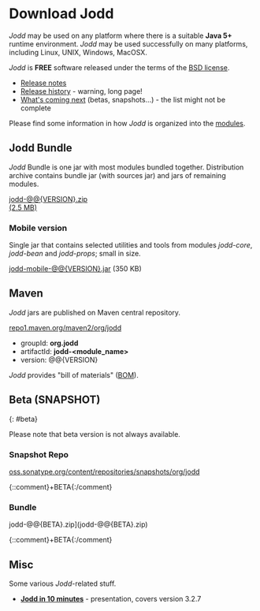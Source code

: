 # Download Jodd

*Jodd* may be used on any platform where there is a suitable **Java 5+**
runtime environment. *Jodd* may be used successfully on many platforms,
including Linux, UNIX, Windows, MacOSX.

*Jodd* is **FREE** software released under the terms of the [BSD
license](/license.html).

* [Release notes](/release.html)
* [Release history](/history.html) - warning, long page!
* [What's coming next](/beta.html) (betas, snapshots...) - the list might
not be complete

Please find some information in how *Jodd* is organized
into the [modules](../doc/modules.html).

## Jodd Bundle

*Jodd* Bundle is one jar with most modules bundled together.
Distribution archive contains bundle jar (with sources jar)
and jars of remaining modules.

<div class="button"><a href="jodd-@@{VERSION}.zip">
	jodd-@@{VERSION}.zip
	<div class="sub">(2.5 MB)</div>
</a></div>

### Mobile version

Single jar that contains selected utilities and tools from modules
<var>jodd-core</var>, <var>jodd-bean</var> and <var>jodd-props</var>;
small in size.

[jodd-mobile-@@{VERSION}.jar](jodd-mobile-@@{VERSION}.jar) (350 KB)

## Maven

*Jodd* jars are published on Maven central repository.

<div class="button button-long">
	<a href="http://repo1.maven.org/maven2/org/jodd/" target="_blank">
		repo1.maven.org/maven2/org/jodd
	</a>
</div>

* groupId: **org.jodd**
* artifactId: **jodd-\<module_name\>**
* version: @@{VERSION}

*Jodd* provides "bill of materials"
([BOM](http://maven.apache.org/guides/introduction/introduction-to-dependency-mechanism.html)).

## Beta (SNAPSHOT)
{: #beta}

Please note that beta version is not always available.

### Snapshot Repo

[oss.sonatype.org/content/repositories/snapshots/org/jodd][1]

{::comment}+BETA{:/comment}
### Bundle

jodd-@@{BETA}.zip](jodd-@@{BETA}.zip)

{::comment}+BETA{:/comment}

## Misc

Some various *Jodd*-related stuff.

+ [**Jodd in 10 minutes**](/download/jodd-in-10-minutes.pdf) - presentation, covers version 3.2.7


[1]: https://oss.sonatype.org/content/repositories/snapshots/org/jodd/
